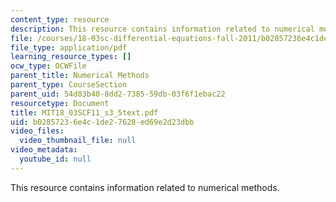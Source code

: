 ```yaml
---
content_type: resource
description: This resource contains information related to numerical methods.
file: /courses/18-03sc-differential-equations-fall-2011/b02857236e4c1de27628ed69e2d23dbb_MIT18_03SCF11_s3_5text.pdf
file_type: application/pdf
learning_resource_types: []
ocw_type: OCWFile
parent_title: Numerical Methods
parent_type: CourseSection
parent_uid: 54d03b40-8dd2-7385-59db-03f6f1ebac22
resourcetype: Document
title: MIT18_03SCF11_s3_5text.pdf
uid: b0285723-6e4c-1de2-7628-ed69e2d23dbb
video_files:
  video_thumbnail_file: null
video_metadata:
  youtube_id: null
---
```

This resource contains information related to numerical methods.

